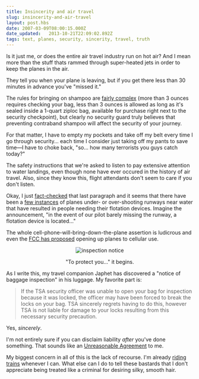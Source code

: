 ```yaml
---
title: Insincerity and air travel
slug: insincerity-and-air-travel
layout: post.hbs
date: 2007-03-09T08:00:15.000Z
date_updated:   2013-10-21T22:09:02.892Z
tags: text, planes, security, sincerity, travel, truth
---
```


Is it just me, or does the entire air travel industry run on hot air? And I mean more than the stuff thats rammed through super-heated jets in order to keep the planes in the air.<!--more-->

They tell you when your plane is leaving, but if you get there less than 30 minutes in advance you've "missed it."

The rules for bringing on shampoo are <a href="http://www.tsa.gov/press/happenings/9-25_updated_passenger_guidance.shtm" title="TSA.gov">fairly complex</a> (more than 3 ounces requires checking your bag, less than 3 ounces is allowed as long as it's sealed inside a 1-quart ziploc bag, available for purchase right next to the security checkpoint), but clearly no security guard truly believes that preventing contraband shampoo will affect the security of your journey.

For that matter, I have to empty my pockets and take off my belt every time I go through security... each time I consider just taking off my pants to save time&mdash;I have to choke back, "so... how many terrorists you guys catch today?"

The safety instructions that we're asked to listen to pay extensive attention to water landings, even though none have ever occured in the history of air travel. Also, since they know this, flight attendants don't seem to care if you don't listen.

Okay, I just <a href="http://en.wikipedia.org/wiki/Ditching" title="Ditching on Wikipedia">fact-checked</a> that last paragraph and it seems that there have been a <a href="http://www.bootsnall.com/guides/05-06/surviving-a-water-landing-with-a-seat-cushion.html" title="'Surviving a water landing' on BootsNAll">few instances</a> of planes under- or over-shooting runways near water that have resulted in people needing their flotation devices. Imagine the announcement, "in the event of our pilot barely missing the runway, a flotation device is located..."

The whole cell-phone-will-bring-down-the-plane assertion is ludicrous and even the <a href="http://news.com.com/Feds+move+on+wireless+Web%2C+cell+phones+in+flight/2100-1039_3-5491802.html?tag=nefd.top" title="'Feds move on wireless web' on News.com">FCC has proposed</a> opening up planes to cellular use.

<div class="pullquote" style="text-align:center;">
<p><img class="content" src="http://assets.stanifesto.com/images/2007/03/inspectionnotice.jpg" alt="inspection notice" /></p>
<p class="small">"To protect you..." it begins.</p>
</div>

As I write this, my travel companion Japhet has discovered a "notice of baggage inspection" in his luggage. My favorite part is:
<blockquote>If the TSA security officer was unable to open your bag for inspection because it was locked, the officer may have been forced to break the locks on your bag. TSA sincerely regrets having to do this, however TSA is not liable for damage to your locks resulting from this necessary security precaution.</blockquote>

Yes, <em>sincerely</em>.

I'm not entirely sure if you can disclaim liability <em>after</em> you've done something. That sounds like an <a href="http://smallprint.netzoo.net/reag/" title="ReasonableAgreement.org">Unreasonable Agreement</a> to me.

My biggest concern in all of this is the lack of recourse. I'm already <a href="http://www.sunshocked.com/stanifesto/archives/why-im-spending-104-hours-on-the-train-this-december/" title="'Why I'm spending 104 hours on the train this December' on Stanifesto">riding trains</a> whenever I can. What else can I do to tell these bastards that I don't appreciate being treated like a criminal for desiring silky, smooth hair.

